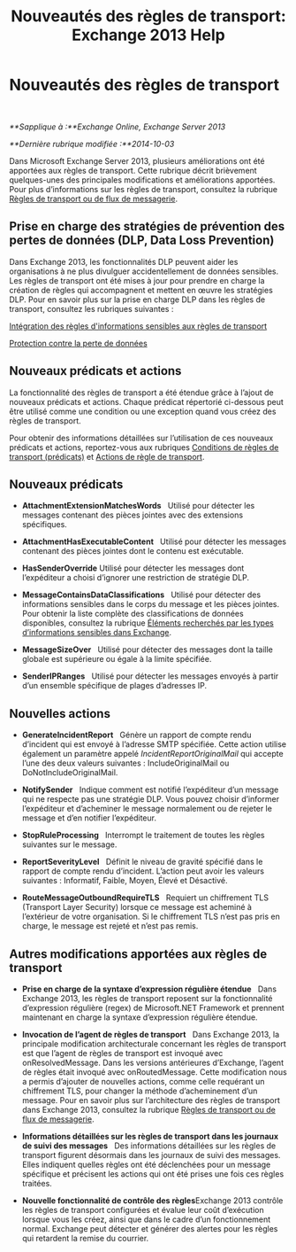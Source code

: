 ﻿---
title: 'Nouveautés des règles de transport: Exchange 2013 Help'
TOCTitle: Nouveautés des règles de transport
ms:assetid: 0c2fc0b5-3cd2-4d79-aa2b-0c7622ae15a8
ms:mtpsurl: https://technet.microsoft.com/fr-fr/library/JJ150483(v=EXCHG.150)
ms:contentKeyID: 50477532
ms.date: 04/24/2018
mtps_version: v=EXCHG.150
ms.translationtype: HT
---

# Nouveautés des règles de transport

 

_**Sapplique à :**Exchange Online, Exchange Server 2013_

_**Dernière rubrique modifiée :**2014-10-03_

Dans Microsoft Exchange Server 2013, plusieurs améliorations ont été apportées aux règles de transport. Cette rubrique décrit brièvement quelques-unes des principales modifications et améliorations apportées. Pour plus d’informations sur les règles de transport, consultez la rubrique [Règles de transport ou de flux de messagerie](mail-flow-rules-transport-rules-in-exchange-2013-exchange-2013-help.md).

## Prise en charge des stratégies de prévention des pertes de données (DLP, Data Loss Prevention)

Dans Exchange 2013, les fonctionnalités DLP peuvent aider les organisations à ne plus divulguer accidentellement de données sensibles. Les règles de transport ont été mises à jour pour prendre en charge la création de règles qui accompagnent et mettent en œuvre les stratégies DLP. Pour en savoir plus sur la prise en charge DLP dans les règles de transport, consultez les rubriques suivantes :

[Intégration des règles d'informations sensibles aux règles de transport](integrating-sensitive-information-rules-with-transport-rules-exchange-2013-help.md)

[Protection contre la perte de données](technical-overview-of-dlp-data-loss-prevention-in-exchange.md)

## Nouveaux prédicats et actions

La fonctionnalité des règles de transport a été étendue grâce à l’ajout de nouveaux prédicats et actions. Chaque prédicat répertorié ci-dessous peut être utilisé comme une condition ou une exception quand vous créez des règles de transport.

Pour obtenir des informations détaillées sur l’utilisation de ces nouveaux prédicats et actions, reportez-vous aux rubriques [Conditions de règles de transport (prédicats)](mail-flow-rule-conditions-and-exceptions-predicates-in-exchange-2013-exchange-2013-help.md) et [Actions de règle de transport](mail-flow-rule-actions-in-exchange-2013-exchange-2013-help.md).

## Nouveaux prédicats

  -  
    **AttachmentExtensionMatchesWords**   Utilisé pour détecter les messages contenant des pièces jointes avec des extensions spécifiques.

  -  
    **AttachmentHasExecutableContent**   Utilisé pour détecter les messages contenant des pièces jointes dont le contenu est exécutable.

  -  
    **HasSenderOverride** Utilisé pour détecter les messages dont l’expéditeur a choisi d’ignorer une restriction de stratégie DLP.

  -  
    **MessageContainsDataClassifications**   Utilisé pour détecter des informations sensibles dans le corps du message et les pièces jointes. Pour obtenir la liste complète des classifications de données disponibles, consultez la rubrique [Éléments recherchés par les types d’informations sensibles dans Exchange](what-the-sensitive-information-types-in-exchange-look-for-exchange-online-help.md).

  -  
    **MessageSizeOver**   Utilisé pour détecter des messages dont la taille globale est supérieure ou égale à la limite spécifiée.

  -  
    **SenderIPRanges**   Utilisé pour détecter les messages envoyés à partir d’un ensemble spécifique de plages d’adresses IP.

## Nouvelles actions

  -  
    **GenerateIncidentReport**   Génère un rapport de compte rendu d’incident qui est envoyé à l’adresse SMTP spécifiée. Cette action utilise également un paramètre appelé *IncidentReportOriginalMail* qui accepte l’une des deux valeurs suivantes : IncludeOriginalMail ou DoNotIncludeOriginalMail.

  -  
    **NotifySender**   Indique comment est notifié l’expéditeur d’un message qui ne respecte pas une stratégie DLP. Vous pouvez choisir d’informer l’expéditeur et d’acheminer le message normalement ou de rejeter le message et d’en notifier l’expéditeur.

  -  
    **StopRuleProcessing**   Interrompt le traitement de toutes les règles suivantes sur le message.

  -  
    **ReportSeverityLevel**   Définit le niveau de gravité spécifié dans le rapport de compte rendu d’incident. L’action peut avoir les valeurs suivantes : Informatif, Faible, Moyen, Élevé et Désactivé.

  -  
    **RouteMessageOutboundRequireTLS**   Requiert un chiffrement TLS (Transport Layer Security) lorsque ce message est acheminé à l’extérieur de votre organisation. Si le chiffrement TLS n’est pas pris en charge, le message est rejeté et n’est pas remis.

## Autres modifications apportées aux règles de transport

  - **Prise en charge de la syntaxe d’expression régulière étendue**   Dans Exchange 2013, les règles de transport reposent sur la fonctionnalité d’expression régulière (regex) de Microsoft.NET Framework et prennent maintenant en charge la syntaxe d’expression régulière étendue.

  - **Invocation de l’agent de règles de transport**   Dans Exchange 2013, la principale modification architecturale concernant les règles de transport est que l’agent de règles de transport est invoqué avec onResolvedMessage. Dans les versions antérieures d’Exchange, l’agent de règles était invoqué avec onRoutedMessage. Cette modification nous a permis d’ajouter de nouvelles actions, comme celle requérant un chiffrement TLS, pour changer la méthode d’acheminement d’un message. Pour en savoir plus sur l’architecture des règles de transport dans Exchange 2013, consultez la rubrique [Règles de transport ou de flux de messagerie](mail-flow-rules-transport-rules-in-exchange-2013-exchange-2013-help.md).

  - **Informations détaillées sur les règles de transport dans les journaux de suivi des messages**   Des informations détaillées sur les règles de transport figurent désormais dans les journaux de suivi des messages. Elles indiquent quelles règles ont été déclenchées pour un message spécifique et précisent les actions qui ont été prises une fois ces règles traitées.

  - **Nouvelle fonctionnalité de contrôle des règles**Exchange 2013 contrôle les règles de transport configurées et évalue leur coût d’exécution lorsque vous les créez, ainsi que dans le cadre d’un fonctionnement normal. Exchange peut détecter et générer des alertes pour les règles qui retardent la remise du courrier.

